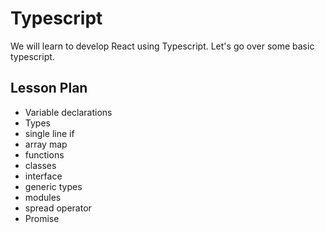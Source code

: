 # Typescript

We will learn to develop React using Typescript. 
Let's go over some basic typescript.

## Lesson Plan

- Variable declarations
- Types
- single line if
- array map
- functions
- classes
- interface
- generic types
- modules
- spread operator
- Promise



